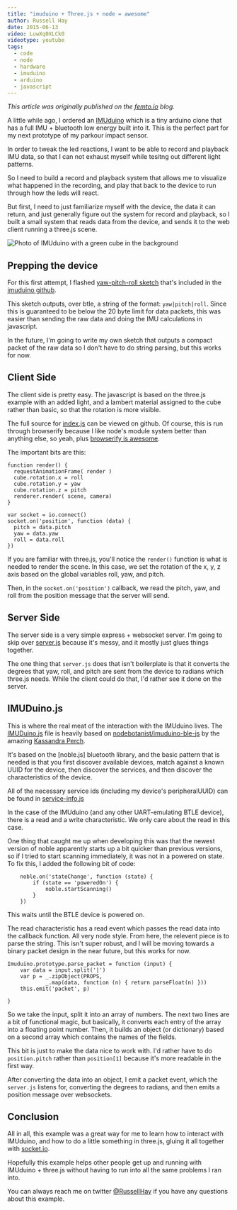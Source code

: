```yaml
---
title: "imuduino + Three.js + node = awesome"
author: Russell Hay
date: 2015-06-13
video: LuwXq0XLCk0
videotype: youtube
tags:
  - code
  - node
  - hardware
  - imuduino
  - arduino
  - javascript
---
```


*This article was originally published on the [femto.io](http://femto.io/blogs/news/34205764-imuduino-three-js-node-awesome) blog.*

A little while ago, I ordered an [IMUduino](http://femto.io) which is a tiny
arduino clone that has a full IMU + bluetooth low energy built into it. This is
the perfect part for my next prototype of my parkour impact sensor.

In order to tweak the led reactions, I want to be able to record and playback
IMU data, so that I can not exhaust myself while tesitng out different light
patterns.

So I need to build a record and playback system that allows me to visualize
what happened in the recording, and play that back to the device to run through
how the leds will react.

But first, I need to just familiarize myself with the device, the data it can
return, and just generally figure out the system for record and playback, so
I built a small system that reads data from the device, and sends it to the
web client running a three.js scene.

![Photo of IMUduino with a green cube in the background](cube.jpg)

## Prepping the device

For this first attempt, I flashed [yaw-pitch-roll sketch](https://github.com/zrecommerce/imuduino-btle/tree/master/Arduino/libraries/IMUduino/examples/IMUduino_Bluetooth_UART_YawPitchRoll) that's included
in the [imuduino github](https://github.com/zrecommerce/imuduino-btle/).

This sketch outputs, over btle, a string of the format: `yaw|pitch|roll`.
Since this is guaranteed to be below the 20 byte limit for data packets, this
was easier than sending the raw data and doing the IMU calculations in javascript.

In the future, I'm going to write my own sketch that outputs a compact packet
of the raw data so I don't have to do string parsing, but this works for now.

## Client Side

The client side is pretty easy.  The javascript is based on the three.js example
with an added light, and a lambert material assigned to the cube rather than
basic, so that the rotation is more visible.

The full source for [index.js](https://github.com/RussTheAerialist/imuduino-3js/blob/master/client/index.js) can be viewed on github.  Of course, this is run through
browserify because I like node's module system better than anything else, so
yeah, plus [browserify is awesome](http://browserify.org/).

The important bits are this:

```
function render() {
  requestAnimationFrame( render )
  cube.rotation.x = roll
  cube.rotation.y = yaw
  cube.rotation.z = pitch
  renderer.render( scene, camera)
}

var socket = io.connect()
socket.on('position', function (data) {
  pitch = data.pitch
  yaw = data.yaw
  roll = data.roll
})
```

If you are familiar with three.js, you'll notice the `render()` function is what
is needed to render the scene.  In this case, we set the rotation of the x, y, z
axis based on the global variables roll, yaw, and pitch.

Then, in the `socket.on('position')` callback, we read the pitch, yaw, and roll
from the position message that the server will send.

## Server Side

The server side is a very simple express + websocket server.  I'm going to skip
over [server.js](https://github.com/RussTheAerialist/imuduino-3js/blob/master/server.js) because it's messy, and it mostly just glues things together.

The one thing that `server.js` does that isn't boilerplate is that it converts
the degrees that yaw, roll, and pitch are sent from the device to radians which
three.js needs.  While the client could do that, I'd rather see it done on the server.

## IMUDuino.js

This is where the real meat of the interaction with the IMUduino lives.  The [IMUDuino.js](https://github.com/RussTheAerialist/imuduino-3js/blob/master/lib/imuduino.js)
file is heavily based on [nodebotanist/imuduino-ble-js](https://github.com/nodebotanist/imuduino-ble-js) by the amazing [Kassandra Perch](http://nodebotani.st/).

It's based on the [noble.js] bluetooth library, and the basic pattern that is
needed is that you first discover available devices, match against a known
UUID for the device, then discover the services, and then discover the characteristics of the device.

All of the necessary service ids (including my device's peripheralUUID) can be
found in [service-info.js](https://github.com/RussTheAerialist/imuduino-3js/blob/master/lib/service-info.js)

In the case of the IMUduino (and any other UART-emulating BTLE device), there
is a read and a write characteristic.  We only care about the read in this case.

One thing that caught me up when developing this was that the newest version of noble apparently starts up a bit quicker than previous versions, so if I tried
to start scanning immediately, it was not in a powered on state.  To fix this,
I added the following bit of code:

```
	noble.on('stateChange', function (state) {
		if (state == 'poweredOn') {
			noble.startScanning()
		}
	})
```

This waits until the BTLE device is powered on.

The read characteristic has a read event which passes the read data into the
callback function.  All very node style.  From here, the relevent piece is to 
parse the string.  This isn't super robust, and I will be moving towards a
binary packet design in the near future, but this works for now.

```
Imuduino.prototype.parse_packet = function (input) {
	var data = input.split('|')
	var p = _.zipObject(PROPS,
		    _.map(data, function (n) { return parseFloat(n) }))
	this.emit('packet', p)
	
}
```

So we take the input, split it into an array of numbers.  The next two lines
are a bit of functional magic, but basically, it converts each entry of the
array into a floating point number.  Then, it builds an object (or dictionary)
based on a second array which contains the names of the fields.

This bit is just to make the data nice to work with.  I'd rather have to do `position.pitch` rather than `position[1]` because it's more readable
in the first way.

After converting the data into an object, I emit a packet event, which the `server.js` listens for, converting the degrees to radians, and then emits
a position message over websockets.

## Conclusion

All in all, this example was a great way for me to learn how to interact with
IMUduino, and how to do a little something in three.js, gluing it all together
with [socket.io](http://socket.io).

Hopefully this example helps other people get up and running with IMUduino + 
three.js without having to run into all the same problems I ran into.

You can always reach me on twitter [@RussellHay](http://twitter.com/russellhay) if you have any questions about this example.
